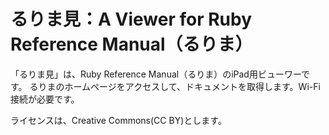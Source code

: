 #  るりま見：A Viewer for Ruby Reference Manual（るりま）
「るりま見」は、Ruby Reference Manual（るりま）のiPad用ビューワーです。
るりまのホームページをアクセスして、ドキュメントを取得します。Wi-Fi接続が必要です。

ライセンスは、Creative Commons(CC BY)とします。
